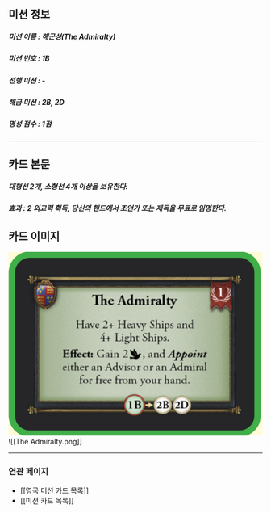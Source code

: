 ## 미션 정보
##### 미션 이름 : 해군성(The Admiralty)
##### 미션 번호 : 1B
##### 선행 미션 : -
##### 해금 미션 : 2B, 2D
##### 명성 점수 : 1점
---
## 카드 본문
##### 대형선 2개, 소형선 4개 이상을 보유한다.
##### *효과*  : 2 외교력 획득, 당신의 핸드에서 조언가 또는 제독을 무료로 임명한다.

## 카드 이미지
<img src="\Assets\The Admiralty.png"/>
![[The Admiralty.png]]

--- 

### 연관 페이지
- [[영국 미션 카드 목록]]
- [[미션 카드 목록]]

